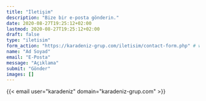 ```yaml
---
title: "İletişim"
description: "Bize bir e-posta gönderin."
date: 2020-08-27T19:25:12+02:00
lastmod: 2020-08-27T19:25:12+02:00
draft: false
type: "iletisim"
form_action: "https://karadeniz-grup.com/iletisim/contact-form.php" # works with https://formspree
name: "Ad Soyad"
email: "E-Posta"
message: "Açıklama"
submit: "Gönder"
images: []
---
```


{{< email user="karadeniz" domain="karadeniz-grup.com" >}}
